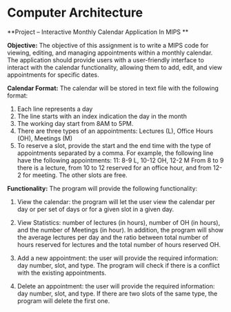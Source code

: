# Computer Architecture 
**Project – Interactive Monthly Calendar Application In MIPS **

**Objective:**
The objective of this assignment is to write a MIPS code for viewing, editing, and managing appointments
within a monthly calendar. The application should provide users with a user-friendly interface to interact
with the calendar functionality, allowing them to add, edit, and view appointments for specific dates.

**Calendar Format:**
The calendar will be stored in text file with the following format:
1. Each line represents a day
2. The line starts with an index indication the day in the month
3. The working day start from 8AM to 5PM.
4. There are three types of an appointments: Lectures (L), Office Hours (OH), Meetings (M)
5. To reserve a slot, provide the start and the end time with the type of appointments separated by a comma.
For example, the following line have the following appointments:
                  11: 8-9 L, 10-12 OH, 12-2 M
From 8 to 9 there is a lecture, from 10 to 12 reserved for an office hour, and from 12-2 for meeting.
The other slots are free.

**Functionality:**
The program will provide the following functionality:
1. View the calendar: the program will let the user view the calendar per day or per set of days or for a given slot in a given day.

2. View Statistics: number of lectures (in hours), number of OH (in hours), and the number of Meetings (in hour).
In addition, the program will show the average lectures per day and the ratio between total number of hours reserved for lectures and the total number of hours reserved OH.

4. Add a new appointment: the user will provide the required information: day number, slot, and type. The program will check if there is a conflict with the existing appointments.

5. Delete an appointment: the user will provide the required information: day number, slot, and type. If there are two slots of the same type, the program will delete the first one. 
